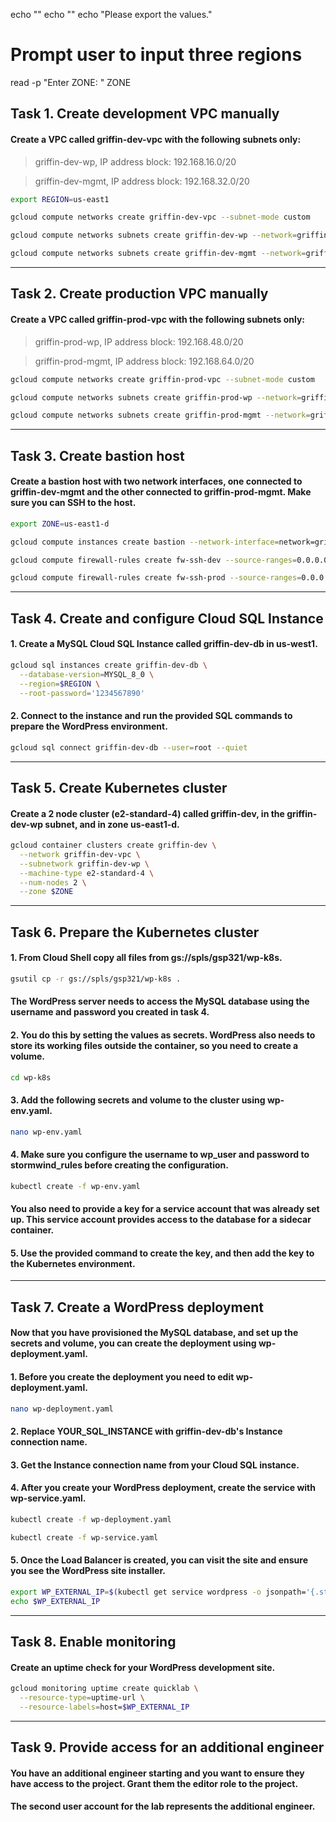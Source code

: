 echo ""
echo ""
echo "Please export the values."

# Prompt user to input three regions

read -p "Enter ZONE: " ZONE

## Task 1. Create development VPC manually

#### Create a VPC called griffin-dev-vpc with the following subnets only:

> griffin-dev-wp, IP address block: 192.168.16.0/20

> griffin-dev-mgmt, IP address block: 192.168.32.0/20

```bash
export REGION=us-east1
```

```bash
gcloud compute networks create griffin-dev-vpc --subnet-mode custom
```

```bash
gcloud compute networks subnets create griffin-dev-wp --network=griffin-dev-vpc --region $REGION --range=192.168.16.0/20
```

```bash
gcloud compute networks subnets create griffin-dev-mgmt --network=griffin-dev-vpc --region $REGION --range=192.168.32.0/20
```

---

## Task 2. Create production VPC manually

#### Create a VPC called griffin-prod-vpc with the following subnets only:

> griffin-prod-wp, IP address block: 192.168.48.0/20

> griffin-prod-mgmt, IP address block: 192.168.64.0/20

```bash
gcloud compute networks create griffin-prod-vpc --subnet-mode custom
```

```bash
gcloud compute networks subnets create griffin-prod-wp --network=griffin-prod-vpc --region $REGION --range=192.168.48.0/20
```

```bash
gcloud compute networks subnets create griffin-prod-mgmt --network=griffin-prod-vpc --region $REGION --range=192.168.64.0/20
```

---

## Task 3. Create bastion host

#### Create a bastion host with two network interfaces, one connected to griffin-dev-mgmt and the other connected to griffin-prod-mgmt. Make sure you can SSH to the host.

```bash
export ZONE=us-east1-d
```

```bash
gcloud compute instances create bastion --network-interface=network=griffin-dev-vpc,subnet=griffin-dev-mgmt --network-interface=network=griffin-prod-vpc,subnet=griffin-prod-mgmt --tags=ssh --zone=$ZONE
```

```bash
gcloud compute firewall-rules create fw-ssh-dev --source-ranges=0.0.0.0/0 --target-tags ssh --allow=tcp:22 --network=griffin-dev-vpc
```

```bash
gcloud compute firewall-rules create fw-ssh-prod --source-ranges=0.0.0.0/0 --target-tags ssh --allow=tcp:22 --network=griffin-prod-vpc
```

---

## Task 4. Create and configure Cloud SQL Instance

#### 1. Create a MySQL Cloud SQL Instance called griffin-dev-db in us-west1.

```bash
gcloud sql instances create griffin-dev-db \
  --database-version=MYSQL_8_0 \
  --region=$REGION \
  --root-password='1234567890'
```

#### 2. Connect to the instance and run the provided SQL commands to prepare the WordPress environment.

```bash
gcloud sql connect griffin-dev-db --user=root --quiet
```

---

## Task 5. Create Kubernetes cluster

#### Create a 2 node cluster (e2-standard-4) called griffin-dev, in the griffin-dev-wp subnet, and in zone us-east1-d.

```bash
gcloud container clusters create griffin-dev \
  --network griffin-dev-vpc \
  --subnetwork griffin-dev-wp \
  --machine-type e2-standard-4 \
  --num-nodes 2 \
  --zone $ZONE
```

---

## Task 6. Prepare the Kubernetes cluster

#### 1. From Cloud Shell copy all files from gs://spls/gsp321/wp-k8s.

```bash
gsutil cp -r gs://spls/gsp321/wp-k8s .
```

#### The WordPress server needs to access the MySQL database using the username and password you created in task 4.

#### 2. You do this by setting the values as secrets. WordPress also needs to store its working files outside the container, so you need to create a volume.

```bash
cd wp-k8s
```

#### 3. Add the following secrets and volume to the cluster using wp-env.yaml.

```bash
nano wp-env.yaml
```

#### 4. Make sure you configure the username to wp_user and password to stormwind_rules before creating the configuration.

```bash
kubectl create -f wp-env.yaml
```

#### You also need to provide a key for a service account that was already set up. This service account provides access to the database for a sidecar container.

#### 5. Use the provided command to create the key, and then add the key to the Kubernetes environment.

---

## Task 7. Create a WordPress deployment

#### Now that you have provisioned the MySQL database, and set up the secrets and volume, you can create the deployment using wp-deployment.yaml.

#### 1. Before you create the deployment you need to edit wp-deployment.yaml.

```bash
nano wp-deployment.yaml
```

#### 2. Replace YOUR_SQL_INSTANCE with griffin-dev-db's Instance connection name.

#### 3. Get the Instance connection name from your Cloud SQL instance.

#### 4. After you create your WordPress deployment, create the service with wp-service.yaml.

```bash
kubectl create -f wp-deployment.yaml
```

```bash
kubectl create -f wp-service.yaml
```

#### 5. Once the Load Balancer is created, you can visit the site and ensure you see the WordPress site installer.

```bash
export WP_EXTERNAL_IP=$(kubectl get service wordpress -o jsonpath='{.status.loadBalancer.ingress[0].ip}')
echo $WP_EXTERNAL_IP
```

---

## Task 8. Enable monitoring

#### Create an uptime check for your WordPress development site.

```bash
gcloud monitoring uptime create quicklab \
  --resource-type=uptime-url \
  --resource-labels=host=$WP_EXTERNAL_IP
```

---

## Task 9. Provide access for an additional engineer

#### You have an additional engineer starting and you want to ensure they have access to the project. Grant them the editor role to the project.

#### The second user account for the lab represents the additional engineer.
